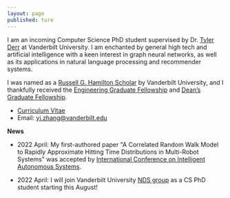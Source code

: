 ```yaml
---
layout: page
published: ture
---
```


I am an incoming Computer Science PhD student supervised by Dr. [Tyler Derr](https://tylersnetwork.github.io/) at Vanderbilt University. I am enchanted by general high tech and artificial intelligence with a keen interest in graph neural networks, as well as its applications in natural language processing and recommender systems. 

I was named as a [Russell G. Hamilton Scholar](https://gradschool.vanderbilt.edu/gli/russell-g-hamilton/) by Vanderbilt University, and I thankfully received the [Engineering Graduate Fellowship](https://gradschool.vanderbilt.edu/funding/) and [Dean’s Graduate Fellowship](https://gradschool.vanderbilt.edu/funding/university_scholarships.php).

- [Curriculum Vitae](https://zhan2854.github.io/CV.pdf)
- Email: <yi.zhang@vanderbilt.edu>

**News**

- 2022 April: My first-authored paper "A Correlated Random Walk Model to Rapidly Approximate Hitting Time Distributions in Multi-Robot Systems" was accepted by [International Conference on Intelligent Autonomous Systems](https://www.ias-17.org/). 

- 2022 April: I will join Vanderbilt University [NDS group](https://nds-vu.github.io/) as a CS PhD student starting this August!


